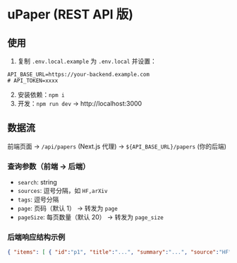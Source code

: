 # uPaper (REST API 版)

## 使用
1. 复制 `.env.local.example` 为 `.env.local` 并设置：
```
API_BASE_URL=https://your-backend.example.com
# API_TOKEN=xxxx
```
2. 安装依赖：`npm i`
3. 开发：`npm run dev`  → http://localhost:3000

## 数据流
前端页面 -> `/api/papers` (Next.js 代理) -> `${API_BASE_URL}/papers` (你的后端)

### 查询参数（前端 -> 后端）
- `search`: string
- `sources`: 逗号分隔，如 `HF,arXiv`
- `tags`: 逗号分隔
- `page`: 页码（默认 1） → 转发为 `page`
- `pageSize`: 每页数量（默认 20） → 转发为 `page_size`

### 后端响应结构示例
```json
{ "items": [ { "id":"p1", "title":"...", "summary":"...", "source":"HF", "likes":100, "comments":2, "tags":["Agent"] } ], "total": 63 }
```
